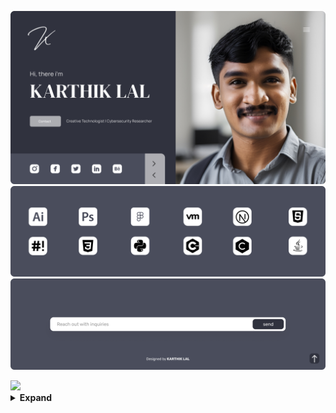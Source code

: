 <a href="https://karthiklal.in">![HEADER](assets/header.png)</a>
![SKILL](assets/skcontent.png)
<a href="https://karthiklal.in/contact">![FOOTER](assets/footer.png)</a>

<img src="https://komarev.com/ghpvc/?username=karthik558&style=flat-round&color=4A4D5C&label=Visitors">
<details>
<summary><b>Expand</summary> 
<p align="center">
    <!--Add my profile views -->
     <br>
    <img src="https://github-readme-stats.vercel.app/api?username=karthik558&show_icons=true&count_private=true&line_height=25&title_color=fff&icon_color=fff&text_color=fff&bg_color=4A4D5C&hide_border=true" width="550" />    
    <img src="https://github-readme-streak-stats.herokuapp.com/?user=karthik558&hide_border=true&date_format=M%20j%5B%2C%20Y%5D&background=4A4D5C&ring=3f5c3&currStreakNum=FFF&fire=3f5c3&sideNums=fff&dates=FFF&border=fff&stroke=3f5c3&currStreakLabel=fff&sideLabels=fff&line_height=20" width="550" />
    
</p>

</details>
